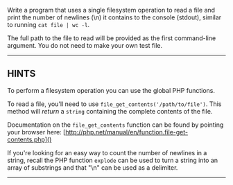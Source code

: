 Write a program that uses a single filesystem operation to read a file and print the number of newlines (\n) it contains to the console (stdout), similar to running `cat file | wc -l`.

The full path to the file to read will be provided as the first command-line argument. You do not need to make your own test file. 

----------------------------------------------------------------------
## HINTS

To perform a filesystem operation you can use the global PHP functions.

To read a file, you'll need to use `file_get_contents('/path/to/file')`. This method will *return* a `string` containing the complete contents of the file.

Documentation on the `file_get_contents` function can be found by pointing your browser here:
  [http://php.net/manual/en/function.file-get-contents.php]()

If you're looking for an easy way to count the number of newlines in a string, recall the PHP function `explode` can be used to turn a string into an array of substrings and that "\n" can be used as a delimiter.

----------------------------------------------------------------------